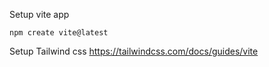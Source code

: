 Setup vite app

```
npm create vite@latest
```

Setup Tailwind css
https://tailwindcss.com/docs/guides/vite
